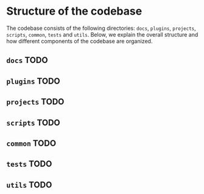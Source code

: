 # Structure of the codebase

The codebase consists of the following directories: `docs`, `plugins`, `projects`, `scripts`, `common`, `tests` and `utils`. Below, we explain the overall structure and how different components of the codebase are organized. 

## `docs` TODO

## `plugins` TODO

## `projects` TODO

## `scripts` TODO

## `common` TODO

## `tests` TODO

## `utils` TODO